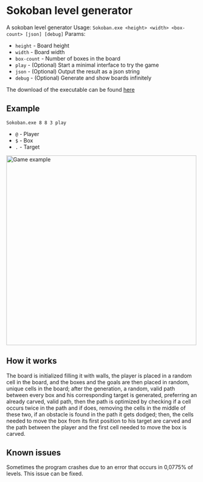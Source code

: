 
# Sokoban level generator

A sokoban level generator
Usage: `Sokoban.exe <height> <width> <box-count> [json] [debug]`
Params:
- `height` - Board height
- `width` - Board width
- `box-count` - Number of boxes in the board
- `play` - (Optional) Start a minimal interface to try the game
- `json` - (Optional) Output the result as  a json string
- `debug` - (Optional) Generate and show boards infinitely

The download of the executable can be found [here](https://github.com/crashback-exe/sokoban-generator/releases/latest)

## Example
`Sokoban.exe 8 8 3 play`
- `@` - Player
- `$` - Box
- `.` - Target
 
<img src="https://user-images.githubusercontent.com/65626314/210843740-95fe8e9c-3a44-4b59-8422-e353fc5ce6d6.png" alt="Game example" width=500 />

## How it works
The board is initialized filling it with walls, the player is placed in a random cell in the board, and the boxes and the goals are then placed in random, unique cells in the board; after the generation, a random, valid path between every box and his corresponding target is generated, preferring an already carved, valid path, then the path is optimized by checking if a cell occurs twice in the path and if does, removing the cells in the middle of these two, if an obstacle is found in the path it gets dodged; then, the cells needed to move the box from its first position to his target are carved and the path between the player and the first cell needed to move the box is carved.

## Known issues
Sometimes the program crashes due to an error that occurs in 0,0775% of levels. This issue can be fixed.
